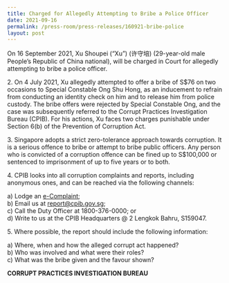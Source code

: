 ```yaml
---
title: Charged for Allegedly Attempting to Bribe a Police Officer
date: 2021-09-16
permalink: /press-room/press-releases/160921-bribe-police
layout: post
---
```

On 16 September 2021, Xu Shoupei (“Xu”) (许守培) (29-year-old male People’s Republic of China national), will be charged in Court for allegedly attempting to bribe a police officer.

2\.	On 4 July 2021, Xu allegedly attempted to offer a bribe of S$76 on two occasions to Special Constable Ong Shu Hong, as an inducement to refrain from conducting an identity check on him and to release him from police custody. The bribe offers were rejected by Special Constable Ong, and the case was subsequently referred to the Corrupt Practices Investigation Bureau (CPIB). For his actions, Xu faces two charges punishable under Section 6(b) of the Prevention of Corruption Act.

3\.	Singapore adopts a strict zero-tolerance approach towards corruption. It is a serious offence to bribe or attempt to bribe public officers. Any person who is convicted of a corruption offence can be fined up to S$100,000 or sentenced to imprisonment of up to five years or to both.

4\.         CPIB looks into all corruption complaints and reports, including anonymous ones, and can be reached via the following channels:

a) Lodge an [e-Complaint](/e-services/e-complaint-for-corrupt-conduct);<br>
b) Email us at <a href="mailto:report@cpib.gov.sg" class="spamspan">report@cpib.gov.sg</a>;<br>
c) Call the Duty Officer at 1800-376-0000; or<br>
d) Write to us at the CPIB Headquarters @ 2 Lengkok Bahru, S159047.

5\.        Where possible, the report should include the following information:

a) Where, when and how the alleged corrupt act happened?<br>
b) Who was involved and what were their roles?<br>
c) What was the bribe given and the favour shown?

**CORRUPT PRACTICES INVESTIGATION BUREAU**
